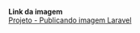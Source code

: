 <b>Link da imagem</b></br>
<a href='docker pull trodrigo/laravel:latest'> Projeto - Publicando imagem Laravel<a>

